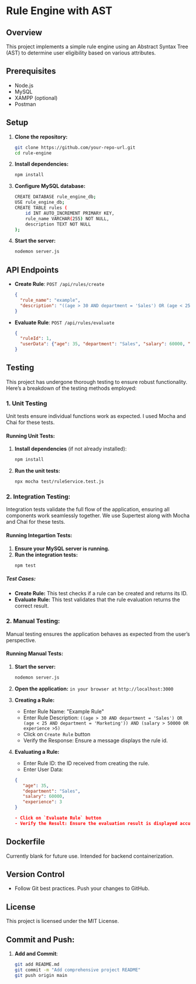 # Rule Engine with AST

## Overview
This project implements a simple rule engine using an Abstract Syntax Tree (AST) to determine user eligibility based on various attributes.

## Prerequisites
- Node.js
- MySQL
- XAMPP (optional)
- Postman

## Setup

1. **Clone the repository:**
   ```sh
   git clone https://github.com/your-repo-url.git
   cd rule-engine
   
2. **Install dependencies:**
   ```sh
   npm install
   
3. **Configure MySQL database:**
   ```sh
   CREATE DATABASE rule_engine_db;
   USE rule_engine_db;
   CREATE TABLE rules (
       id INT AUTO_INCREMENT PRIMARY KEY,
       rule_name VARCHAR(255) NOT NULL,
       description TEXT NOT NULL
   );
   
4. **Start the server:**
   ```sh
   nodemon server.js

## API Endpoints

- **Create Rule**: `POST /api/rules/create`
  ```json
  {
    "rule_name": "example",
    "description": "((age > 30 AND department = 'Sales') OR (age < 25 AND department = 'Marketing')) AND (salary > 50000 OR experience >5)"
  }

- **Evaluate Rule**: `POST /api/rules/evaluate`
  ```json
  {
    "ruleId": 1,
    "userData": {"age": 35, "department": "Sales", "salary": 60000, "experience": 3}
  }

## Testing

This project has undergone thorough testing to ensure robust functionality. Here’s a breakdown of the testing methods employed:

### 1. Unit Testing
Unit tests ensure individual functions work as expected. I used Mocha and Chai for these tests.

#### Running Unit Tests:
1. **Install dependencies** (if not already installed):
   ```sh
   npm install
2. **Run the unit tests:**
   ```sh
   npx mocha test/ruleService.test.js
   
### 2.  Integration Testing:
Integration tests validate the full flow of the application, ensuring all components work seamlessly together. We use Supertest along with Mocha and Chai for these tests.

#### Running Integartion Tests:
1. **Ensure your MySQL server is running.**
2. **Run the integration tests:**
   ```sh
   npm test
##### Test Cases: 
- **Create Rule:** This test checks if a rule can be created and returns its ID.
- **Evaluate Rule:** This test validates that the rule evaluation returns the correct result.

### 2.  Manual Testing:
Manual testing ensures the application behaves as expected from the user’s perspective.
#### Running Manual Tests:
1. **Start the server:**
   ```sh
   nodemon server.js
2. **Open the application:** `in your browser at` `http://localhost:3000`
3. **Creating a Rule:**
   - Enter Rule Name: "Example Rule"
   - Enter Rule Description: `((age > 30 AND department = 'Sales') OR (age < 25 AND department = 'Marketing')) AND (salary > 50000 OR experience >5)`
   - Click on `Create Rule` button
   - Verify the Response: Ensure a message displays the rule id.

4. **Evaluating a Rule:**
   - Enter Rule ID: the ID received from creating the rule.
   - Enter User Data: 
   ```json
   {
      "age": 35,
      "department": "Sales",
      "salary": 60000,
      "experience": 3
   }
   
   - Click on `Evaluate Rule` button
   - Verify the Result: Ensure the evaluation result is displayed accurately.

## Dockerfile
Currently blank for future use. Intended for backend containerization.

## Version Control
- Follow Git best practices. Push your changes to GitHub.
## License
This project is licensed under the MIT License.
## Commit and Push:

1. **Add and Commit**:
   ```sh
   git add README.md
   git commit -m "Add comprehensive project README"
   git push origin main

